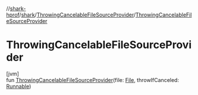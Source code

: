 //[shark-hprof](../../../index.md)/[shark](../index.md)/[ThrowingCancelableFileSourceProvider](index.md)/[ThrowingCancelableFileSourceProvider](-throwing-cancelable-file-source-provider.md)

# ThrowingCancelableFileSourceProvider

[jvm]\
fun [ThrowingCancelableFileSourceProvider](-throwing-cancelable-file-source-provider.md)(file: [File](https://docs.oracle.com/javase/8/docs/api/java/io/File.html), throwIfCanceled: [Runnable](https://docs.oracle.com/javase/8/docs/api/java/lang/Runnable.html))
